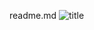readme.md
![title](https://raw.githubusercontent.com/chaser8/images/master/gitnote/2020/06/18/1592489279682-1592489279684.png)